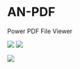 AN-PDF
======

Power PDF File Viewer

[![](http://res.cloudinary.com/dfzokzfi5/image/upload/c_scale,h_100/v1416983052/common/buy.png)](https://shopper.mycommerce.com/checkout/cart/add/55399-4)
[![](http://res.cloudinary.com/dfzokzfi5/image/upload/c_scale,h_96/v1416983052/common/cart.png)](https://shopper.mycommerce.com/checkout/cart/add/55399-4)

![](http://res.cloudinary.com/dfzokzfi5/image/upload/v1416965698/AN-PDF/sceent_anpdf.png)
